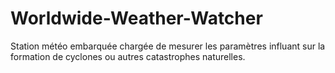 # Worldwide-Weather-Watcher
Station météo embarquée chargée de mesurer les paramètres influant sur la formation de cyclones ou autres catastrophes naturelles.
